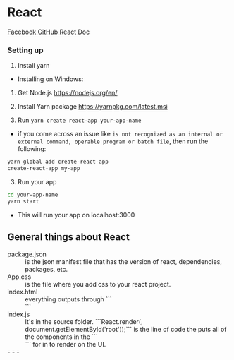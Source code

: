 # React
[Facebook GitHub React Doc](https://github.com/facebook/create-react-app)

### Setting up

1. Install yarn
  - Installing on Windows:

  1. Get Node.js
  https://nodejs.org/en/
  2. Install Yarn package
  https://yarnpkg.com/latest.msi

2. Run `yarn create react-app your-app-name`

- if you come across an issue like `is not recognized as an internal or external command, operable program or batch file`, then run the following:

```sh
yarn global add create-react-app
create-react-app my-app
```

3. Run your app

```sh
cd your-app-name
yarn start
```

- This will run your app on localhost:3000

## General things about React

<dl>
  <dt>package.json</dt> <dd>is the json manifest file that has the version of react, dependencies, packages, etc.</dd>
  <dt>App.css</dt> <dd>is the file where you add css to your react project.</dd>
  <dt>index.html</dt> <dd>everything outputs through ```<div id="root"></div>```</dd>
  <dt>index.js </dt> <dd> It's in the source folder. ```React.render(<App />, document.getElementById('root'));``` is the line of code the puts all of the components in the ``` <div id="root"></div> ``` for in to render on the UI.</dd>
- 
- 
- 
</dl>
